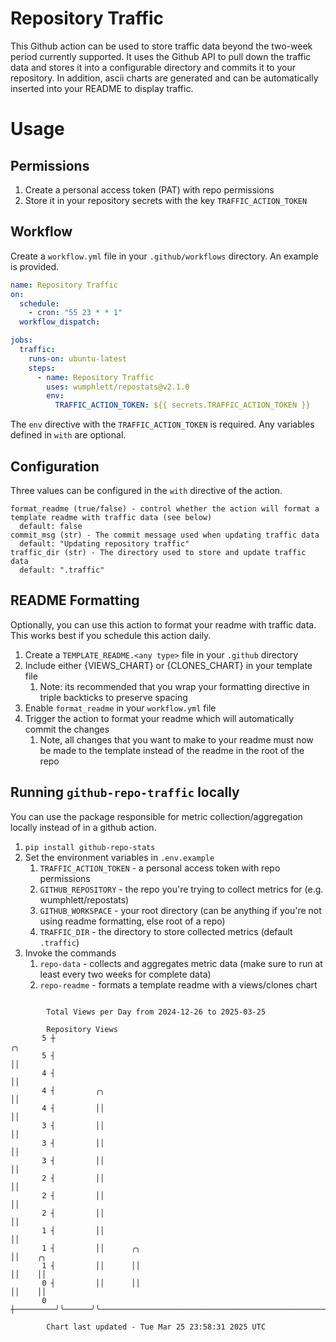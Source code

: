 # Repository Traffic

This Github action can be used to store traffic data beyond the two-week period currently supported.
It uses the Github API to pull down the traffic data and stores it into a configurable directory and commits it to your 
repository. In addition, ascii charts are generated and can be automatically inserted into your README to display traffic.

# Usage
## Permissions
1. Create a personal access token (PAT) with repo permissions
2. Store it in your repository secrets with the key `TRAFFIC_ACTION_TOKEN`

## Workflow
Create a `workflow.yml` file in your `.github/workflows` directory. An example is provided.

```yaml
name: Repository Traffic
on:
  schedule:
    - cron: "55 23 * * 1"
  workflow_dispatch:

jobs:
  traffic:
    runs-on: ubuntu-latest
    steps:
      - name: Repository Traffic
        uses: wumphlett/repostats@v2.1.0
        env:
          TRAFFIC_ACTION_TOKEN: ${{ secrets.TRAFFIC_ACTION_TOKEN }}
```
The `env` directive with the `TRAFFIC_ACTION_TOKEN` is required. Any variables defined in `with` are optional.

## Configuration
Three values can be configured in the `with` directive of the action.
```
format_readme (true/false) - control whether the action will format a template readme with traffic data (see below)
  default: false
commit_msg (str) - The commit message used when updating traffic data
  default: "Updating repository traffic"
traffic_dir (str) - The directory used to store and update traffic data
  default: ".traffic"
```

## README Formatting
Optionally, you can use this action to format your readme with traffic data. This works best if you schedule this action
daily.

1. Create a `TEMPLATE_README.<any type>` file in your `.github` directory
2. Include either {VIEWS_CHART} or {CLONES_CHART} in your template file
   1. Note: its recommended that you wrap your formatting directive in triple backticks to preserve spacing
3. Enable `format_readme` in your `workflow.yml` file
4. Trigger the action to format your readme which will automatically commit the changes
   1. Note, all changes that you want to make to your readme must now be made to the template instead of the readme in the root of the repo

## Running `github-repo-traffic` locally
You can use the package responsible for metric collection/aggregation locally instead of in a github action.

1. `pip install github-repo-stats`
2. Set the environment variables in `.env.example`
   1. `TRAFFIC_ACTION_TOKEN` - a personal access token with repo permissions
   2. `GITHUB_REPOSITORY` - the repo you're trying to collect metrics for (e.g. wumphlett/repostats)
   3. `GITHUB_WORKSPACE` - your root directory (can be anything if you're not using readme formatting, else root of a repo)
   4. `TRAFFIC_DIR` - the directory to store collected metrics (default `.traffic`)
3. Invoke the commands
   1. `repo-data` - collects and aggregates metric data (make sure to run at least every two weeks for complete data)
   2. `repo-readme` - formats a template readme with a views/clones chart

```

        Total Views per Day from 2024-12-26 to 2025-03-25

        Repository Views
       5 ┼                                                                            ╭╮
       5 ┤                                                                            ││
       4 ┤                                                                            ││
       4 ┤         ╭╮                                                                 ││
       4 ┤         ││                                                                 ││
       3 ┤         ││                                                                 ││
       3 ┤         ││                                                                 ││
       3 ┤         ││                                                                 ││
       2 ┤         ││                                                                 ││
       2 ┤         ││                                                                 ││
       2 ┤         ││                                                                 ││
       1 ┤         ││                                                                 ││
       1 ┤         ││      ╭╮                                                         ││    ╭╮
       1 ┤         ││      ││                                                         ││    ││
       0 ┤         ││      ││                                                         ││    ││
       0 ┼─────────╯╰──────╯╰─────────────────────────────────────────────────────────╯╰────╯╰─────

        Chart last updated - Tue Mar 25 23:58:31 2025 UTC
        
```
